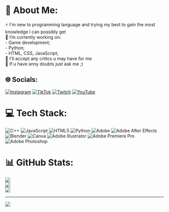 # 💫 About Me:
⚡ I'm new to programming language and trying my best to gain the most knowledge I can possibly get<br>🔭 I’m currently working on:<br>- Game development;<br>- Python;<br>- HTML, CSS, JavaScript;<br>🤝 I'll accept any critics u may have for me<br>💬 If u have anny doubts just ask me ;)<br>


## 🌐 Socials:
[![Instagram](https://img.shields.io/badge/Instagram-%23E4405F.svg?logo=Instagram&logoColor=white)](https://instagram.com/updt_jp) [![TikTok](https://img.shields.io/badge/TikTok-%23000000.svg?logo=TikTok&logoColor=white)](https://tiktok.com/@updt_jp) [![Twitch](https://img.shields.io/badge/Twitch-%239146FF.svg?logo=Twitch&logoColor=white)](https://twitch.tv/updt_jp) [![YouTube](https://img.shields.io/badge/YouTube-%23FF0000.svg?logo=YouTube&logoColor=white)](https://youtube.com/@https://www.youtube.com/@updtjp) 

# 💻 Tech Stack:
![C++](https://img.shields.io/badge/c++-%2300599C.svg?style=for-the-badge&logo=c%2B%2B&logoColor=white) ![JavaScript](https://img.shields.io/badge/javascript-%23323330.svg?style=for-the-badge&logo=javascript&logoColor=%23F7DF1E) ![HTML5](https://img.shields.io/badge/html5-%23E34F26.svg?style=for-the-badge&logo=html5&logoColor=white) ![Python](https://img.shields.io/badge/python-3670A0?style=for-the-badge&logo=python&logoColor=ffdd54) ![Adobe](https://img.shields.io/badge/adobe-%23FF0000.svg?style=for-the-badge&logo=adobe&logoColor=white) ![Adobe After Effects](https://img.shields.io/badge/Adobe%20After%20Effects-9999FF.svg?style=for-the-badge&logo=Adobe%20After%20Effects&logoColor=white) ![Blender](https://img.shields.io/badge/blender-%23F5792A.svg?style=for-the-badge&logo=blender&logoColor=white) ![Canva](https://img.shields.io/badge/Canva-%2300C4CC.svg?style=for-the-badge&logo=Canva&logoColor=white) ![Adobe Illustrator](https://img.shields.io/badge/adobe%20illustrator-%23FF9A00.svg?style=for-the-badge&logo=adobe%20illustrator&logoColor=white) ![Adobe Premiere Pro](https://img.shields.io/badge/Adobe%20Premiere%20Pro-9999FF.svg?style=for-the-badge&logo=Adobe%20Premiere%20Pro&logoColor=white) ![Adobe Photoshop](https://img.shields.io/badge/adobe%20photoshop-%2331A8FF.svg?style=for-the-badge&logo=adobe%20photoshop&logoColor=white)
# 📊 GitHub Stats:
![](https://github-readme-stats.vercel.app/api?username=Batatagostosin&theme=shadow_blue&hide_border=true&include_all_commits=true&count_private=true)<br/>
![](https://nirzak-streak-stats.vercel.app/?user=Batatagostosin&theme=shadow_blue&hide_border=true)<br/>
![](https://github-readme-stats.vercel.app/api/top-langs/?username=Batatagostosin&theme=shadow_blue&hide_border=true&include_all_commits=true&count_private=true&layout=compact)

---
[![](https://visitcount.itsvg.in/api?id=Batatagostosin&icon=0&color=0)](https://visitcount.itsvg.in)
